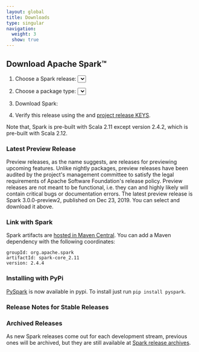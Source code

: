 ```yaml
---
layout: global
title: Downloads
type: singular
navigation:
  weight: 3
  show: true
---
```


<script type="text/javascript">
$(document).ready(function() {
  initDownloads();
  initReleaseNotes();
});
</script>

## Download Apache Spark&trade;

1. Choose a Spark release:
  <select id="sparkVersionSelect" onChange="javascript:onVersionSelect();"></select><br>

2. Choose a package type:
  <select id="sparkPackageSelect" onChange="javascript:onPackageSelect();"></select><br>

3. Download Spark: <span id="spanDownloadLink"></span>

4. Verify this release using the <span id="sparkDownloadVerify"></span> and [project release KEYS](https://www.apache.org/dist/spark/KEYS).

Note that, Spark is pre-built with Scala 2.11 except version 2.4.2, which is pre-built with Scala 2.12.

### Latest Preview Release
Preview releases, as the name suggests, are releases for previewing upcoming features.
Unlike nightly packages, preview releases have been audited by the project's management committee
to satisfy the legal requirements of Apache Software Foundation's release policy.
Preview releases are not meant to be functional, i.e. they can and highly likely will contain
critical bugs or documentation errors.
The latest preview release is Spark 3.0.0-preview2, published on Dec 23, 2019.
You can select and download it above.

### Link with Spark
Spark artifacts are [hosted in Maven Central](https://search.maven.org/search?q=g:org.apache.spark). You can add a Maven dependency with the following coordinates:

    groupId: org.apache.spark
    artifactId: spark-core_2.11
    version: 2.4.4

### Installing with PyPi
<a href="https://pypi.org/project/pyspark/">PySpark</a> is now available in pypi. To install just run `pip install pyspark`.

### Release Notes for Stable Releases

<ul id="sparkReleaseNotes"></ul>

### Archived Releases

As new Spark releases come out for each development stream, previous ones will be archived, but they are still available at [Spark release archives](https://archive.apache.org/dist/spark/).


